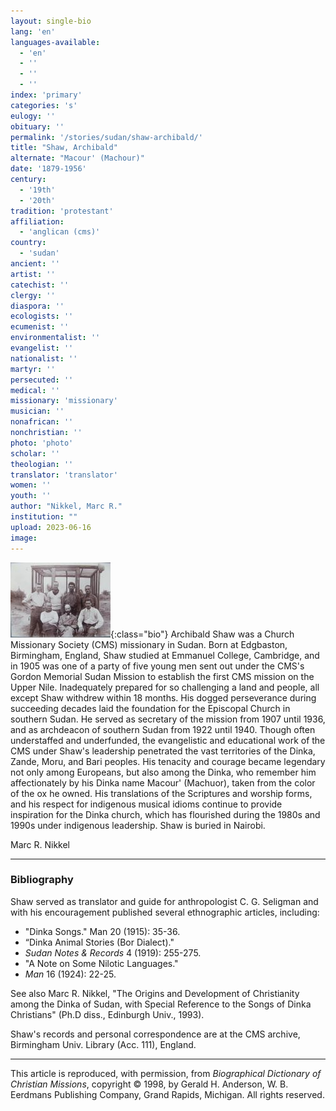 ```yaml
---
layout: single-bio
lang: 'en'
languages-available:
  - 'en'
  - ''
  - ''
  - ''
index: 'primary'
categories: 's'
eulogy: ''
obituary: ''
permalink: '/stories/sudan/shaw-archibald/'
title: "Shaw, Archibald"
alternate: "Macour' (Machour)"
date: '1879-1956'
century:
  - '19th'
  - '20th'
tradition: 'protestant'
affiliation:
  - 'anglican (cms)'
country:
  - 'sudan'
ancient: ''
artist: ''
catechist: ''
clergy: ''
diaspora: ''
ecologists: ''
ecumenist: ''
environmentalist: ''
evangelist: ''
nationalist: ''
martyr: ''
persecuted: ''
medical: ''
missionary: 'missionary'
musician: ''
nonafrican: ''
nonchristian: ''
photo: 'photo'
scholar: ''
theologian: ''
translator: 'translator'
women: ''
youth: ''
author: "Nikkel, Marc R."
institution: ""
upload: 2023-06-16
image:
---
```


![Archibald Shaw](/images/bio-pics/sudan/shaw-archibald/shaw-archibald.jpg){:class="bio"}
Archibald Shaw was a  Church Missionary Society (CMS) missionary in Sudan. Born at Edgbaston, Birmingham, England, Shaw studied at Emmanuel College, Cambridge, and in 1905 was one of a party of five young men sent out under the CMS's Gordon Memorial Sudan Mission to establish the first CMS mission on the Upper Nile. Inadequately prepared for so challenging a land and people, all except Shaw withdrew within 18 months. His dogged perseverance during succeeding decades laid the foundation for the Episcopal Church in southern Sudan. He served as secretary of the mission from 1907 until 1936, and as archdeacon of southern Sudan from 1922 until 1940. Though often understaffed and underfunded, the evangelistic and educational work of the CMS under Shaw's leadership penetrated the vast territories of the Dinka, Zande, Moru, and Bari peoples. His tenacity and courage became legendary not only among Europeans, but also among the Dinka, who remember him affectionately by his Dinka name Macour' (Machuor), taken from the color of the ox he owned. His translations of the Scriptures and worship forms, and his respect for indigenous musical idioms continue to provide inspiration for the Dinka church, which has flourished during the 1980s and 1990s under indigenous leadership. Shaw is buried in Nairobi.

Marc R. Nikkel

---
### Bibliography
Shaw served as translator and guide for anthropologist C. G. Seligman and with his encouragement published several ethnographic articles, including:

+ "Dinka Songs." Man 20 (1915): 35-36.
+ “Dinka Animal Stories (Bor Dialect)."
+ *Sudan Notes & Records* 4 (1919): 255-275.
+ "A Note on Some Nilotic Languages."
+ *Man* 16 (1924): 22-25.

See also Marc R. Nikkel, "The Origins and Development of Christianity among the Dinka of Sudan, with Special Reference to the Songs of Dinka Christians" (Ph.D diss., Edinburgh Univ., 1993).

Shaw's records and personal correspondence are at the CMS archive, Birmingham Univ. Library (Acc. 111), England.

---

This article is reproduced, with permission, from *Biographical Dictionary of Christian Missions*, copyright © 1998, by Gerald H. Anderson, W. B. Eerdmans Publishing Company, Grand Rapids, Michigan. All rights reserved.
